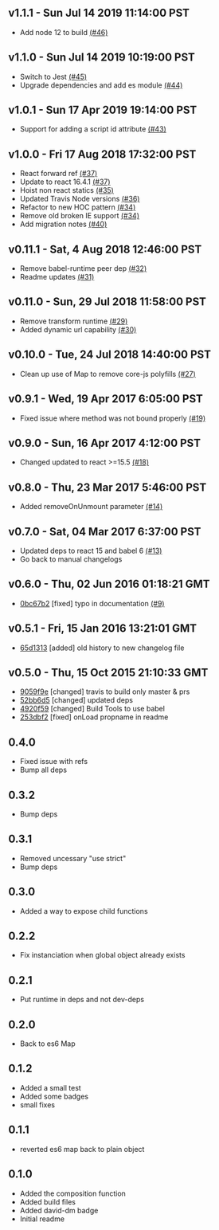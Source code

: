 v1.1.1 - Sun Jul 14 2019 11:14:00 PST
--------------------------------------

- Add node 12 to build [(#46)](https://github.com/dozoisch/react-async-script/pull/46)


v1.1.0 - Sun Jul 14 2019 10:19:00 PST
--------------------------------------

- Switch to Jest [(#45)](https://github.com/dozoisch/react-async-script/pull/45)
- Upgrade dependencies and add es module [(#44)](https://github.com/dozoisch/react-async-script/pull/44)



v1.0.1 - Sun 17 Apr 2019 19:14:00 PST
--------------------------------------

- Support for adding a script id attribute [(#43)](https://github.com/dozoisch/react-async-script/pull/43)



v1.0.0 - Fri 17 Aug 2018 17:32:00 PST
--------------------------------------

- React forward ref [(#37)](https://github.com/dozoisch/react-async-script/pull/37)
- Update to react 16.4.1 [(#37)](https://github.com/dozoisch/react-async-script/pull/37)
- Hoist non react statics [(#35)](https://github.com/dozoisch/react-async-script/pull/35)
- Updated Travis Node versions [(#36)](https://github.com/dozoisch/react-async-script/pull/36)
- Refactor to new HOC pattern [(#34)](https://github.com/dozoisch/react-async-script/pull/34)
- Remove old broken IE support [(#34)](https://github.com/dozoisch/react-async-script/pull/34)
- Add migration notes [(#40)](https://github.com/dozoisch/react-async-script/pull/40)



v0.11.1 - Sat, 4 Aug 2018 12:46:00 PST
--------------------------------------

- Remove babel-runtime peer dep [(#32)](https://github.com/dozoisch/react-async-script/pull/32)
- Readme updates [(#31)](https://github.com/dozoisch/react-async-script/pull/31)



v0.11.0 - Sun, 29 Jul 2018 11:58:00 PST
--------------------------------------

- Remove transform runtime [(#29)](https://github.com/dozoisch/react-async-script/pull/29)
- Added dynamic url capability [(#30)](https://github.com/dozoisch/react-async-script/pull/30)



v0.10.0 - Tue, 24 Jul 2018 14:40:00 PST
--------------------------------------

- Clean up use of Map to remove core-js polyfills [(#27)](https://github.com/dozoisch/react-async-script/pull/27)



v0.9.1 - Wed, 19 Apr 2017 6:05:00 PST
--------------------------------------

- Fixed issue where method was not bound properly [(#19)](https://github.com/dozoisch/react-async-script/pull/19)



v0.9.0 - Sun, 16 Apr 2017 4:12:00 PST
--------------------------------------

- Changed updated to react >=15.5 [(#18)](https://github.com/dozoisch/react-async-script/pull/18)



v0.8.0 - Thu, 23 Mar 2017 5:46:00 PST
--------------------------------------

- Added removeOnUnmount parameter [(#14)](https://github.com/dozoisch/react-async-script/pull/14)



v0.7.0 - Sat, 04 Mar 2017 6:37:00 PST
--------------------------------------

- Updated deps to react 15 and babel 6 [(#13)](https://github.com/dozoisch/react-async-script/pull/13)
- Go back to manual changelogs



v0.6.0 - Thu, 02 Jun 2016 01:18:21 GMT
--------------------------------------

- [0bc67b2](../../commit/0bc67b2) [fixed] typo in documentation [(#9)](https://github.com/dozoisch/react-async-script/pull/9)



v0.5.1 - Fri, 15 Jan 2016 13:21:01 GMT
--------------------------------------

- [65d1313](../../commit/65d1313) [added] old history to new changelog file



v0.5.0 - Thu, 15 Oct 2015 21:10:33 GMT
--------------------------------------

- [9059f9e](../../commit/9059f9e) [changed] travis to build only master & prs
- [52bb6d5](../../commit/52bb6d5) [changed] updated deps
- [4920f59](../../commit/4920f59) [changed] Build Tools to use babel
- [253dbf2](../../commit/253dbf2) [fixed] onLoad propname in readme

## 0.4.0

- Fixed issue with refs
- Bump all deps

## 0.3.2
- Bump deps

## 0.3.1
- Removed uncessary "use strict"
- Bump deps

## 0.3.0
- Added a way to expose child functions

## 0.2.2
- Fix instanciation when global object already exists

## 0.2.1
- Put runtime in deps and not dev-deps

## 0.2.0
- Back to es6 Map

## 0.1.2
- Added a small test
- Added some badges
- small fixes

## 0.1.1
- reverted es6 map back to plain object

## 0.1.0
- Added the composition function
- Added build files
- Added david-dm badge
- Initial readme
